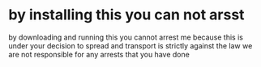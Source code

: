# by installing this you can not arsst
by downloading and running this you cannot arrest me because this is under your decision to spread and transport is strictly against the law
we are not responsible for any arrests that you have done 
